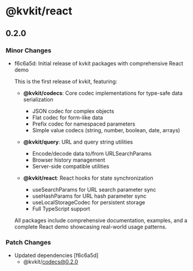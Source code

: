 # @kvkit/react

## 0.2.0

### Minor Changes

- f6c6a5d: Initial release of kvkit packages with comprehensive React demo

  This is the first release of kvkit, featuring:

  - **@kvkit/codecs**: Core codec implementations for type-safe data serialization

    - JSON codec for complex objects
    - Flat codec for form-like data
    - Prefix codec for namespaced parameters
    - Simple value codecs (string, number, boolean, date, arrays)

  - **@kvkit/query**: URL and query string utilities

    - Encode/decode data to/from URLSearchParams
    - Browser history management
    - Server-side compatible utilities

  - **@kvkit/react**: React hooks for state synchronization
    - useSearchParams for URL search parameter sync
    - useHashParams for URL hash parameter sync
    - useLocalStorageCodec for persistent storage
    - Full TypeScript support

  All packages include comprehensive documentation, examples, and a complete React demo showcasing real-world usage patterns.

### Patch Changes

- Updated dependencies [f6c6a5d]
  - @kvkit/codecs@0.2.0
